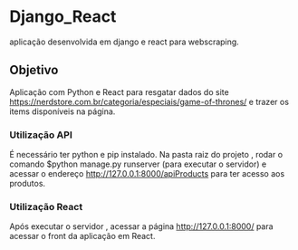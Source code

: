 # Django_React
aplicação desenvolvida em django e react para webscraping.

## Objetivo
Aplicação com Python e React para resgatar dados do site https://nerdstore.com.br/categoria/especiais/game-of-thrones/ e trazer os items disponíveis na página.

### Utilização API
É necessário ter python e pip instalado.
Na pasta raiz do projeto , rodar o comando $python manage.py runserver (para executar o servidor) e acessar o endereço http://127.0.0.1:8000/apiProducts para ter acesso aos produtos.

### Utilização React
Após executar o servidor , acessar a página http://127.0.0.1:8000/ para acessar o front da aplicação em React.
